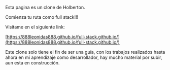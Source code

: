Esta pagina es un clone de Holberton.

Comienza tu ruta como full stack!!!

Visitame en el siguiente link:

[https://888leonidas888.github.io/full-stack.github.io/](https://888leonidas888.github.io/full-stack.github.io/)

Este clone solo tiene el fin de ser una guía, con los trabajos realizados hasta ahora en mi aprendizaje como desarrollador, hay mucho material por subir, aun esta en construcción.
